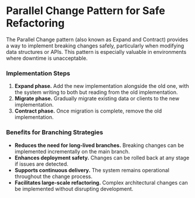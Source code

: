 # Parallel Change Pattern for Safe Refactoring

The Parallel Change pattern (also known as Expand and Contract) provides a way to implement breaking changes safely, particularly when modifying data structures or APIs. This pattern is especially valuable in environments where downtime is unacceptable.

### Implementation Steps

1. **Expand phase.** Add the new implementation alongside the old one, with the system writing to both but reading from the old implementation.
2. **Migrate phase.** Gradually migrate existing data or clients to the new implementation.
3. **Contract phase.** Once migration is complete, remove the old implementation.

### Benefits for Branching Strategies

- **Reduces the need for long-lived branches.** Breaking changes can be implemented incrementally on the main branch.
- **Enhances deployment safety.** Changes can be rolled back at any stage if issues are detected.
- **Supports continuous delivery.** The system remains operational throughout the change process.
- **Facilitates large-scale refactoring.** Complex architectural changes can be implemented without disrupting development.

